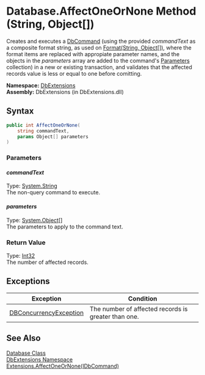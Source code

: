Database.AffectOneOrNone Method (String, Object[])
==================================================
Creates and executes a [DbCommand][1] (using the provided *commandText* as a composite format string, as used on [Format(String, Object[])][2], where the format items are replaced with appropiate parameter names, and the objects in the *parameters* array are added to the command's [Parameters][3] collection) in a new or existing transaction, and validates that the affected records value is less or equal to one before comitting.

**Namespace:** [DbExtensions][4]  
**Assembly:** DbExtensions (in DbExtensions.dll)

Syntax
------

```csharp
public int AffectOneOrNone(
	string commandText,
	params Object[] parameters
)
```

### Parameters

#### *commandText*
Type: [System.String][5]  
The non-query command to execute.

#### *parameters*
Type: [System.Object][6][]  
The parameters to apply to the command text.

### Return Value
Type: [Int32][7]  
The number of affected records.

Exceptions
----------

Exception                   | Condition                                           
--------------------------- | --------------------------------------------------- 
[DBConcurrencyException][8] | The number of affected records is greater than one. 


See Also
--------
[Database Class][9]  
[DbExtensions Namespace][4]  
[Extensions.AffectOneOrNone(IDbCommand)][10]  

[1]: http://msdn.microsoft.com/en-us/library/852d01k6
[2]: http://msdn.microsoft.com/en-us/library/b1csw23d
[3]: http://msdn.microsoft.com/en-us/library/9czdkzd1
[4]: ../README.md
[5]: http://msdn.microsoft.com/en-us/library/s1wwdcbf
[6]: http://msdn.microsoft.com/en-us/library/e5kfa45b
[7]: http://msdn.microsoft.com/en-us/library/td2s409d
[8]: http://msdn.microsoft.com/en-us/library/bsdf9tb2
[9]: README.md
[10]: ../Extensions/AffectOneOrNone.md